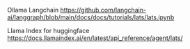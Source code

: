 Ollama Langchain
https://github.com/langchain-ai/langgraph/blob/main/docs/docs/tutorials/lats/lats.ipynb

Llama Index for huggingface
https://docs.llamaindex.ai/en/latest/api_reference/agent/lats/
